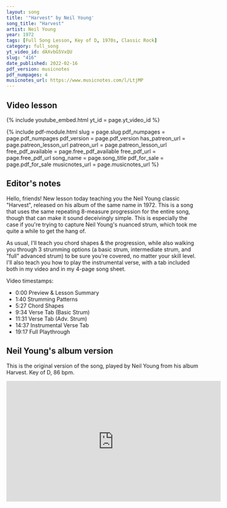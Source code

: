 ```yaml
---
layout: song
title: '"Harvest" by Neil Young'
song_title: "Harvest"
artist: Neil Young
year: 1972
tags: [Full Song Lesson, Key of D, 1970s, Classic Rock]
category: full_song
yt_video_id: dAXvbG5VxQU
slug: "416"
date_published: 2022-02-16
pdf_version: musicnotes
pdf_numpages: 4
musicnotes_url: https://www.musicnotes.com/l/LtjMP
---
```


## Video lesson

{% include youtube_embed.html yt_id = page.yt_video_id %}

{% include pdf-module.html slug = page.slug pdf_numpages = page.pdf_numpages pdf_version = page.pdf_version has_patreon_url = page.patreon_lesson_url patreon_url = page.patreon_lesson_url free_pdf_available = page.free_pdf_available free_pdf_url = page.free_pdf_url song_name = page.song_title pdf_for_sale = page.pdf_for_sale musicnotes_url = page.musicnotes_url %}

## Editor's notes

Hello, friends! New lesson today teaching you the Neil Young classic "Harvest", released on his album of the same name in 1972. This is a song that uses the same repeating 8-measure progression for the entire song, though that can make it sound deceivingly simple. This is especially the case if you're trying to capture Neil Young's nuanced strum, which took me quite a while to get the hang of.

As usual, I'll teach you chord shapes & the progression, while also walking you through 3 strumming options (a basic strum, intermediate strum, and "full" advanced strum) to be sure you're covered, no matter your skill level. I'll also teach you how to play the instrumental verse, with a tab included both in my video and in my 4-page song sheet.

Video timestamps:

- 0:00 Preview & Lesson Summary
- 1:40 Strumming Patterns
- 5:27 Chord Shapes
- 9:34 Verse Tab (Basic Strum)
- 11:31 Verse Tab (Adv. Strum)
- 14:37 Instrumental Verse Tab
- 19:17 Full Playthrough

## Neil Young's album version

This is the original version of the song, played by Neil Young from his album Harvest. Key of D, 86 bpm.

<iframe width="560" height="315" src="https://www.youtube.com/embed/fOUNzIbz9K4" frameborder="0" allow="accelerometer; autoplay; encrypted-media; gyroscope; picture-in-picture" allowfullscreen></iframe>
